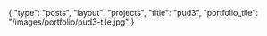 {
	"type": "posts",
	"layout": "projects",
	"title": "pud3",
	"portfolio_tile": "/images/portfolio/pud3-tile.jpg"
}